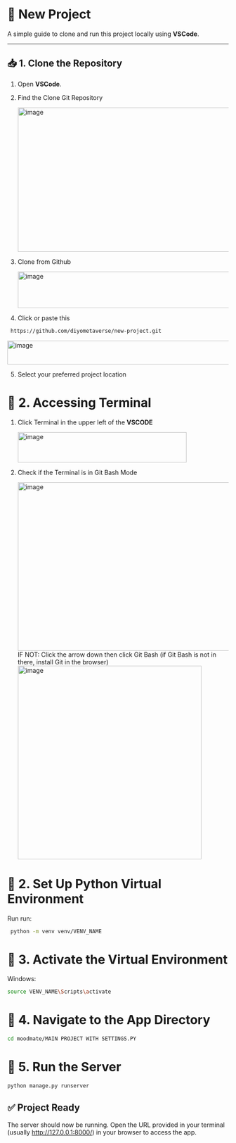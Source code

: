 # 🧠 New Project

A simple guide to clone and run this project locally using **VSCode**.

---

## 📥 1. Clone the Repository

1. Open **VSCode**.  
2. Find the Clone Git Repository
   
   <img width="1141" height="328" alt="image" src="https://github.com/user-attachments/assets/efd67d36-f544-4ccf-8ef5-c64343d02721" />
3. Clone from Github
   
   <img width="633" height="83" alt="image" src="https://github.com/user-attachments/assets/95453673-ccac-4af4-9257-58d6e75b5b64" />
4. Click or paste this
  ```bash
   https://github.com/diyometaverse/new-project.git
   ```

   <img width="616" height="54" alt="image" src="https://github.com/user-attachments/assets/9648c6c8-f1f8-4c87-a2c9-1c44c3665aac" />
   
5. Select your preferred project location

# 📝 2. Accessing Terminal
1. Click Terminal in the upper left of the **VSCODE**
   
   <img width="384" height="69" alt="image" src="https://github.com/user-attachments/assets/7d814887-10b3-4626-9297-9c54c383d3b5" />
3. Check if the Terminal is in Git Bash Mode
   
   <img width="1904" height="383" alt="image" src="https://github.com/user-attachments/assets/dd1eaa55-ba4a-46cf-bf94-62e386a0c456" />
       IF NOT:
         Click the arrow down then click Git Bash (if Git Bash is not in there, install Git in the browser)
            <img width="418" height="440" alt="image" src="https://github.com/user-attachments/assets/15ba738b-cd6e-4934-9f3d-7b569d3b80a3" />


# 🐍 2. Set Up Python Virtual Environment
Run run:
 ```bash
  python -m venv venv/VENV_NAME
```

# 🧪 3. Activate the Virtual Environment
Windows:
  ```bash
  source VENV_NAME\Scripts\activate
```

# 📂 4. Navigate to the App Directory
 ```bash
cd moodmate/MAIN PROJECT WITH SETTINGS.PY
```

# 🚀 5. Run the Server
```bash
python manage.py runserver
```

## ✅ Project Ready

The server should now be running. Open the URL provided in your terminal (usually http://127.0.0.1:8000/) in your browser to access the app.


